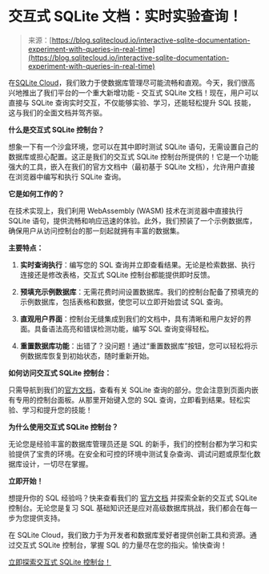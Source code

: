 <!--yml

category: 未分类

date: 2024-05-27 14:43:01

-->

# 交互式 SQLite 文档：实时实验查询！

> 来源：[https://blog.sqlitecloud.io/interactive-sqlite-documentation-experiment-with-queries-in-real-time](https://blog.sqlitecloud.io/interactive-sqlite-documentation-experiment-with-queries-in-real-time)

在[SQLite Cloud](https://sqlitecloud.io)，我们致力于使数据库管理尽可能流畅和直观。今天，我们很高兴地推出了我们平台的一个重大新增功能 - 交互式 SQLite 文档！现在，用户可以直接与 SQLite 查询实时交互，不仅能够实验、学习，还能轻松提升 SQL 技能，这与我们的全面文档并驾齐驱。

**什么是交互式 SQLite 控制台？**

想象一下有一个沙盒环境，您可以在其中即时测试 SQLite 语句，无需设置自己的数据库或担心配置。这正是我们的交互式 SQLite 控制台所提供的！它是一个功能强大的工具，嵌入在我们的官方文档中（最初基于 SQLite 文档），允许用户直接在浏览器中编写和执行 SQLite 查询。

**它是如何工作的？**

在技术实现上，我们利用 WebAssembly (WASM) 技术在浏览器中直接执行 SQLite 语句，提供流畅和响应迅速的体验。此外，我们预装了一个示例数据库，确保用户从访问控制台的那一刻起就拥有丰富的数据集。

**主要特点：**

1.  **实时查询执行**：编写您的 SQL 查询并立即查看结果。无论是检索数据、执行连接还是修改表格，交互式 SQLite 控制台都能提供即时反馈。

1.  **预填充示例数据库**：无需花费时间设置数据库。我们的控制台配备了预填充的示例数据库，包括表格和数据，使您可以立即开始尝试 SQL 查询。

1.  **直观用户界面**：控制台无缝集成到我们的文档中，具有清晰和用户友好的界面。具备语法高亮和错误检测功能，编写 SQL 查询变得轻松。

1.  **重置数据库功能**：出错了？没问题！通过“重置数据库”按钮，您可以轻松将示例数据库恢复到初始状态，随时重新开始。

**如何访问交互式 SQLite 控制台：**

只需导航到我们的[官方文档](https://docs.sqlitecloud.io/docs/sqlite)，查看有关 SQLite 查询的部分。您会注意到页面内嵌有专用的控制台面板。从那里开始键入您的 SQL 查询，立即看到结果。轻松实验、学习和提升您的技能！

**为什么使用交互式 SQLite 控制台？**

无论您是经验丰富的数据库管理员还是 SQL 的新手，我们的控制台都为学习和实验提供了宝贵的环境。在安全和可控的环境中测试复杂查询、调试问题或原型化数据库设计，一切尽在掌握。

**立即开始！**

想提升你的 SQL 经验吗？快来查看我们的 [官方文档](https://docs.sqlitecloud.io/docs/sqlite) 并探索全新的交互式 SQLite 控制台。无论您是复习 SQL 基础知识还是应对高级数据库挑战，我们都会在每一步为您提供支持。

在 SQLite Cloud，我们致力于为开发者和数据库爱好者提供创新工具和资源。通过交互式 SQLite 控制台，掌握 SQL 的力量尽在您的指尖。愉快查询！

[立即探索交互式 SQLite 控制台！](https://docs.sqlitecloud.io/docs/sqlite)
